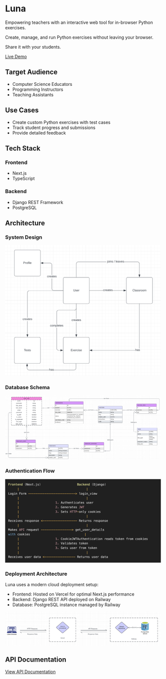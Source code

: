 # Luna

Empowering teachers with an interactive web tool for in-browser Python exercises.

Create, manage, and run Python exercises without leaving your browser.

Share it with your students.

[Live Demo](https://luna-frontend-blush.vercel.app/)

## Target Audience

- Computer Science Educators
- Programming Instructors
- Teaching Assistants

## Use Cases

- Create custom Python exercises with test cases
- Track student progress and submissions
- Provide detailed feedback

## Tech Stack

### Frontend

- Next.js
- TypeScript

### Backend

- Django REST Framework
- PostgreSQL

## Architecture

### System Design

![Conceptual Model](./docs/conceptual_model.png)

### Database Schema

![ERD Diagram](./docs/erd_diagram.png)

### Authentication Flow

![Auth Flow](./docs/auth_flow.png)

### Deployment Architecture

Luna uses a modern cloud deployment setup:

- Frontend: Hosted on Vercel for optimal Next.js performance
- Backend: Django REST API deployed on Railway
- Database: PostgreSQL instance managed by Railway

![Deployment](./docs/deployment.png)

## API Documentation

[View API Documentation](https://luna-backend.up.railway.app/api/schema/swagger-ui/#/)
